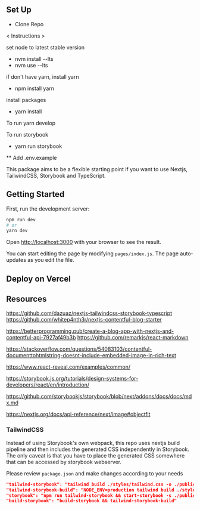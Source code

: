 ## Set Up 

- Clone Repo

< Instructions >

set node to latest stable version  
- nvm install --lts
 - nvm use --lts
 
 if don't have yarn, install yarn
 - npm install yarn 
 
install packages
- yarn install


To run
yarn develop

To run storybook 
- yarn run storybook


 
** Add .env.example


This package aims to be a flexible starting point if you want to use Nextjs, TailwindCSS, Storybook and TypeScript.


## Getting Started

First, run the development server:

```bash
npm run dev
# or
yarn dev
```

Open [http://localhost:3000](http://localhost:3000) with your browser to see the result.

You can start editing the page by modifying `pages/index.js`. The page auto-updates as you edit the file.

## Deploy on Vercel




## Resources

https://github.com/dazuaz/nextjs-tailwindcss-storybook-typescript
https://github.com/whitep4nth3r/nextjs-contentful-blog-starter

https://betterprogramming.pub/create-a-blog-app-with-nextjs-and-contentful-api-7927af49b3b
https://github.com/remarkjs/react-markdown

https://stackoverflow.com/questions/54083103/contentful-documenttohtmlstring-doesnt-include-embedded-image-in-rich-text

https://www.react-reveal.com/examples/common/

https://storybook.js.org/tutorials/design-systems-for-developers/react/en/introduction/

https://github.com/storybookjs/storybook/blob/next/addons/docs/docs/mdx.md

https://nextjs.org/docs/api-reference/next/image#objectfit





### TailwindCSS

Instead of using Storybook's own webpack, this repo uses nextjs build pipeline and then includes the generated CSS independently in Storybook.
The only caveat is that you have to place the generated CSS somewhere that can be accessed by storybook webserver.

Please review `package.json` and make changes according to your needs

```json
"tailwind-storybook": "tailwind build ./styles/tailwind.css -o ./public/storybook/tailwind.storybook.css",
"tailwind-storybook-build": "NODE_ENV=production tailwind build ./styles/tailwind.css -o ./storybook-static/storybook/tailwind.storybook.css",
"storybook": "npm run tailwind-storybook && start-storybook -s ./public -p 6006",
"build-storybook": "build-storybook && tailwind-storybook-build"
```